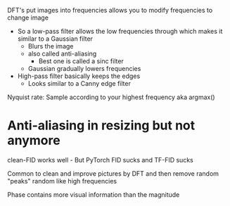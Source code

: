 DFT's put images into frequencies allows you to modify frequencies to change image
- So a low-pass filter allows the low frequencies through which makes it similar to a Gaussian filter
    - Blurs the image
    - also called anti-aliasing
        - Best one is called a sinc filter
    - Gaussian gradually lowers frequencies 
- High-pass filter basically keeps the edges
    - Looks similar to a Canny edge filter

Nyquist rate: Sample according to your highest frequency aka argmax()

# Anti-aliasing in resizing but not anymore
clean-FID works well
    - But PyTorch FID sucks and TF-FID sucks

Common to clean and improve pictures by DFT and then remove random "peaks" random like high frequencies

Phase contains more visual information than the magnitude



